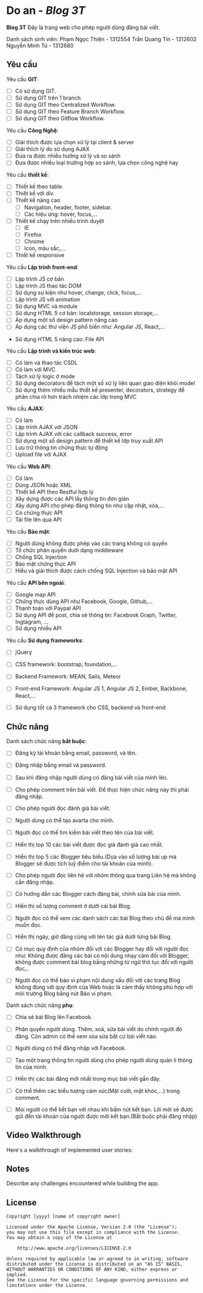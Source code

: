 ﻿# Do an - *Blog 3T*

**Blog 3T** Đây là trang web cho phép người dùng đăng bài viết.

Danh sách sinh viên: 	Phạm Ngọc Thiện - 1312554 
							Trần Quang Tín - 1312602 
							Nguyễn Minh Tú - 1312680 


## Yêu cầu

Yêu cầu **GIT**:

* [ ] Có sử dụng GIT.
* [ ] Sử dụng GIT trên 1 branch.
* [ ] Sử dụng GIT theo Centralized Workflow.
* [ ] Sử dụng GIT theo Feature Branch Workflow.
* [ ] Sử dụng GIT theo Gitflow Workflow.

Yêu cầu **Công Nghệ**:

* [ ] Giải thích được lựa chọn xử lý tại client & server
* [ ] Giải thích lý do sử dụng AJAX
* [ ] Đưa ra được nhiều hướng xử lý và so sánh
* [ ] Đưa được nhiều loại trường hợp so sánh, lựa chọn công nghệ hay

Yêu cầu **thiết kế**:

* [ ] Thiết kế theo table.
* [ ] Thiết kế với div.
* [ ] Thiết kế nâng cao
    * [ ] Navigation, header, footer, sidebar.
    * [ ] Các hiệu ứng: hover, focus,...
* [ ] Thiết kế chạy trên nhiều trình duyệt
    * [ ] IE
    * [ ] Firefox
    * [ ] Chrome
    * [ ] Icon, màu sắc,...
* [ ] Thiết kế responsive

Yêu cầu **Lập trình front-end**:

* [ ] Lập trình JS cơ bản
* [ ] Lập trình JS thao tác DOM
* [ ] Sử dụng sự kiện như hover, change, click, focus,...
* [ ] Lập trình JS với animation
* [ ] Sử dụng MVC và module
* [ ]  Sử dụng HTML 5 cơ bản: localstorage, session storage,...
* [ ]  Áp dụng một số design pattern nâng cao
* [ ]  Áp dụng các thư viện JS phổ biến như: Angular JS, React,...
- Sử dụng HTML 5 nâng cao: File API


Yêu cầu **Lập trình và kiến trúc web**:

* [ ] Có làm và thao tác CSDL
* [ ] Có làm với MVC
* [ ] Tách xử lý logic ở mode
* [ ] Sử dụng decorators để tách một số xử lý liên quan giao diện khỏi model
* [ ] Sử dụng thêm nhiều mẫu thiết kế presenter, decorators, strategy để phân chia rõ hơn trách nhiệm các lớp trong MVC

Yêu cầu **AJAX**:

* [ ] Có làm
* [ ] Lập trình AJAX với JSON
* [ ] Lập trình AJAX với các callback success, error
* [ ] Sử dụng một số design pattern để thiết kế lớp truy xuất API
* [ ] Lưu trữ thông tin chứng thực tự động 
* [ ] Upload file với AJAX

Yêu cầu **Web API**:

* [ ] Có làm
* [ ] Dùng JSON hoặc XML
* [ ] Thiết kế API theo Restful hợp lý
* [ ] Xây dựng được các API lấy thông tin đơn giản
* [ ] Xây dựng API cho phép đăng thông tin như cập nhật, xóa,...
* [ ] Có chứng thực API
* [ ] Tải file lên qua API

Yêu cầu **Bảo mật**:

* [ ] Người dùng không được phép vào các trang không có quyền
* [ ] Tổ chức phân quyền dưới dạng middleware
* [ ] Chống SQL Injection
* [ ] Bảo mật chứng thực API
* [ ] Hiểu và giải thích được cách chống SQL Injection và bảo mật API

Yêu cầu **API bên ngoài**:

* [ ] Google map API
* [ ] Chứng thực dùng API như Facebook, Google, Github,...
* [ ] Thanh toán với Paypal API
* [ ] Sử dụng API để post, chia sẻ thông tin: Facebook Graph, Twitter, Ingtagram, ...
* [ ]  Sử dụng nhiều API

Yêu cầu **Sử dụng frameworks**:

* [ ] jQuery
* [ ] CSS framework: bootstrap, foundation,...
* [ ] Backend Framework: MEAN, Sails, Meteor
* [ ] Front-end Framework: Angular JS 1, Angular JS 2, Ember, Backbone, React,...
* [ ] Sử dụng tốt cả 3 framework cho CSS, backend và front-end
	
				
## Chức năng


Danh sách chức năng **bắt buộc**:

* [ ] Đăng ký tài khoản bằng email, password, và tên.
* [ ] Đăng nhập bằng email và password.
* [ ] Sau khi đăng nhập người dùng có đăng bài viết của mình lên.
* [ ] Cho phép comment trên bài viết. Để thực hiện chức năng này thì phải đăng nhập.
* [ ] Cho phép người đọc đánh giá bài viết.
* [ ] Người dùng có thể tạo avarta cho mình.
* [ ] Người đọc có thể tìm kiếm bài viết theo tên của bài viết.
* [ ] Hiển thị top 10 các bài viết được đọc giả đánh giá cao nhất. 
* [ ] Hiển thị top 5 các Blogger tiêu biểu.(Dựa vào số lượng bài up mà Blogger sẽ được tích luỹ điểm cho tài khoản của mình).	
* [ ] Cho phép người đọc liên hệ với nhóm thông qua trang Liên hệ mà không cần đăng nhập. 
* [ ] Có hướng dẫn các Blogger cách đăng bài, chỉnh sửa bài của mình.
* [ ] Hiển thị số lượng comment ở dưới cái bài Blog. 
* [ ] Người đọc có thể xem các danh sách các bài Blog theo chủ đề mà mình muốn đọc.
* [ ] Hiển thị ngày, giờ đăng cùng với tên tác giả dưới từng bài Blog.
* [ ] Có mục quy định của nhóm đối với các Blogger hay đối với người đọc như: Không được đăng các bài có nội dung nhạy cảm đối với Blogger, không được comment bài blog bằng những từ ngữ thô tục đối với người đọc,.. 
* [ ] Người đọc có thể báo vi phạm nội dung xấu đối với các trang Blog không đúng với quy định của Web hoặc là cảm thấy không phù hợp với môi trường Blog bằng nút Báo vi phạm.


Danh sách chức năng **phụ**:

* [ ] Chia sẻ bài Blog lên Facebook.
* [ ] Phân quyền người dùng. Thêm, xoá, sửa bài viết do chính người đó đăng. Còn admin có thế xem xóa sửa bất cứ bài viết nào.
* [ ] Người dùng có thể đăng nhập với Facebook.
* [ ] Tạo một trang thông tin người dùng cho phép người dùng quản lí thông tin của mình. 
* [ ] Hiển thị các bài đăng mới nhất trong mục bài viết gần đây.
* [ ] Có thể thêm các biểu tượng cảm xúc(Mặt cười, mặt khóc,...) trong comment.
* [ ] Mọi người có thể kết bạn với nhau khi bấm nút kết bạn. Lời mời sẽ được gửi đến tài khoản của người được mời kết bạn.(Bắt buộc phải đăng nhập)


## Video Walkthrough
Here's a walkthrough of implemented user stories:
## Notes

Describe any challenges encountered while building the app.

## License

    Copyright [yyyy] [name of copyright owner]

    Licensed under the Apache License, Version 2.0 (the "License");
    you may not use this file except in compliance with the License.
    You may obtain a copy of the License at

        http://www.apache.org/licenses/LICENSE-2.0

    Unless required by applicable law or agreed to in writing, software
    distributed under the License is distributed on an "AS IS" BASIS,
    WITHOUT WARRANTIES OR CONDITIONS OF ANY KIND, either express or implied.
    See the License for the specific language governing permissions and
    limitations under the License.


